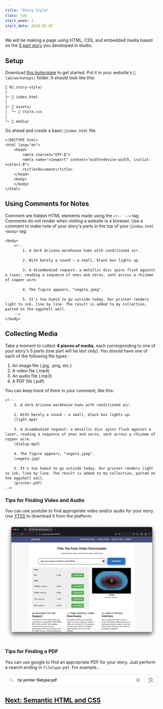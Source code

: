 ```yaml
---
title: "Story Style"
class: lab
start_week: 2
start_date: 2024-02-02
---
```


We will be making a page using HTML, CSS, and embedded media based on the [5 part story](https://docs.google.com/document/d/1ohuinwbARQGmQKHuL748cEAd888F3HOlnbw31WdQFYU) you developed in studio.

## Setup
Download [this boilerplate](/files/lab/boilerplates/workshops/01_story-style.zip) to get started. Put it in your website's `📁lab/workshops/` folder. It should look like this:

~~~
📂 01_story-style/
│
├─ 📄 index.html 
│
├─ 📂 assets/
│  └─ 📄 style.css 
│
└─ 📂 media/ 
~~~

Go ahead and create a basic `📄index.html` file:

~~~
<!DOCTYPE html>
<html lang="en">
    <head>
        <meta charset="UTF-8">
        <meta name="viewport" content="width=device-width, initial-scale=1.0">
        <title>Document</title>
    </head>
    <body>
    </body>
</html>
~~~

## Using Comments for Notes
Comment are hidden HTML elements made using the `<!-- -->` tag. Comments do not render when visiting a website in a browser. Use a comment to make note of your story's parts in the top of your `📄index.html` `<body>` tag:

```
<body>
    <!--
        1. A dark Arizona warehouse hums with conditioned air.

        2. With barely a sound – a small, black box lights up.

        3. A disembodied request: a metallic disc spins flush against a laser, reading a sequence of ones and zeros, sent across a rhizome of copper wire.

        4. The figure appears, "vegeta.jpeg".

        5. It's too humid to go outside today. Our printer renders light to ink, line by line. The result is added to my collection, pasted on the eggshell wall.
    -->
</body>
```

## Collecting Media
Take a moment to collect **4 pieces of media**, each corresponding to one of your story's 5 parts (one part will be text only). You should have one of each of the following file types :

1. An image file (.jpg, .png, etc.)
2. A video file (.mp4)
3. An audio file (.mp3)
4. A PDF file (.pdf)

You can keep track of them in your comment, like this:
```
<!--
    1. A dark Arizona warehouse hums with conditioned air.

    2. With barely a sound – a small, black box lights up.
    (light.mp4)

    3. A disembodied request: a metallic disc spins flush against a laser, reading a sequence of ones and zeros, sent across a rhizome of copper wire.
    (dialup.mp3)

    4. The figure appears, "vegeta.jpeg".
    (vegeta.jpg)

    5. It's too humid to go outside today. Our printer renders light to ink, line by line. The result is added to my collection, pasted on the eggshell wall.
    (printer.pdf)
-->
```

### Tips for Finding Video and Audio
You can use youtube to find appropriate video and/or audio for your story. Use [YT5S](https://yt5s.best) to download it from the platform:

![](/files/lab/story-style_1.png)

### Tips for Finding a PDF
You can use google to find an appropriate PDF for your story. Just perform a search ending in `filetype:pdf`. For example...

![](/files/lab/story-style_2.png)

## [Next: Semantic HTML and CSS](/workshops/04_html-css.html)
